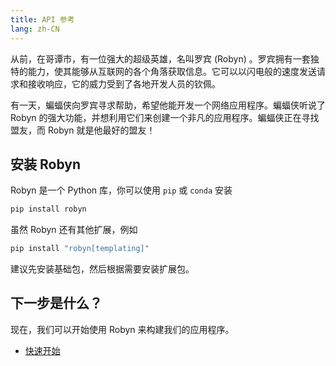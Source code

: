 ```yaml
---
title: API 参考
lang: zh-CN
---
```


从前，在哥谭市，有一位强大的超级英雄，名叫罗宾 (Robyn) 。罗宾拥有一套独特的能力，使其能够从互联网的各个角落获取信息。它可以以闪电般的速度发送请求和接收响应，它的威力受到了各地开发人员的钦佩。

有一天，蝙蝠侠向罗宾寻求帮助，希望他能开发一个网络应用程序。蝙蝠侠听说了 Robyn 的强大功能，并想利用它们来创建一个非凡的应用程序。蝙蝠侠正在寻找盟友，而 Robyn 就是他最好的盟友！

## 安装 Robyn

Robyn 是一个 Python 库，你可以使用 `pip` 或 `conda` 安装

```sh
pip install robyn
```

虽然 Robyn 还有其他扩展，例如

```sh
pip install "robyn[templating]"
```

建议先安装基础包，然后根据需要安装扩展包。

## 下一步是什么？

现在，我们可以开始使用 Robyn 来构建我们的应用程序。

- [快速开始](./getting-started.md)